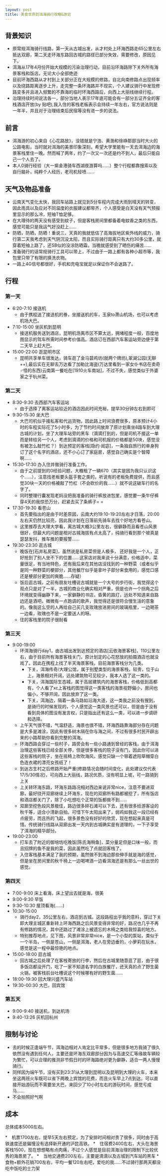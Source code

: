 ```yaml
---
layout: post
title: 美食世界的洱海骑行攻略&游记
---
```

## 背景知识
* 原常规洱海骑行线路，第一天从古城出发，从才村处上环海西路走65公里左右抵达双廊，第二天走环海东路回古城的路径已部分失效，需要修改，原因见下。
* 洱海从17年4月份开始大规模的污染治理行动，目前沿环海路除下关外所有海景客栈和饭店，无论大小全部绝迹
* 目前环海西路从才村到上关部分正在大规模的修路，自北向南修路点出现频率以及绕路距离逐步上升，走完整一条环海路并不现实，个人建议骑行中发现修路变多并且进入频繁的不靠海的临时环海西路后，向西上大丽线继续行程。
* 治理持续时间说法各一，部分当地人表示17年底可能会有一部分五证齐全的客栈酒店开放(by 贴吧),我入住的客栈老板表示会持续一年左右，官方说法则是一年半，并且对于治理结束后民宿等没有进一步的说法。

## 前言
* 洱海游的初心来自《心花路放》，没错就是宁浩、黄渤和徐峥那部当时大火的公路电影，当时就对洱海的美景印象深刻，希望大学里能有一天去洱海边的海景客栈里住一晚。然而喊了两年，约了一次又一次还是约不到人，最后只能自己一个人去了。
* 本人0骑行经验（大一紫金港骑车西湖夜游算吗……）整个行程都靠搜索以及自行脑补，纯粹个人经历，老司机轻喷……

## 天气及物品准备
* 云南天气变化太快，我回车站路上就见到5分车程内完成大雨到晴天的转变，因此雨具以及应对不同温度的衣服建议都带齐，个人感受是白天没有天气预报里显示的那么冷，短袖T恤足够。
* 在大理待的两天没有感受到蚊子，但是客栈房间里都备着电蚊香之类的东西，感觉可能只是我运气好没赶上……
* 防晒，防晒，防晒！重说三，天真的我就低估了高海拔地区紫外线的威力，骑行第二天我考虑到天气阴沉没太阳，而且实际骑行距离只有大约30多公里，就穿着短袖上路了，还SB似的没涂防晒霜，当晚就感受到了晒伤的痛苦……
* 准备骑行的话常规骑行工具可以带上，不过由于一路上都有各种小超市等，我包里只带了有限的换洗衣物。
* 一路上4G信号都很好，手机和充电宝就足以保证你不会迷路了。

## 行程
### 第一天
* 6:20-7:10 接送机
    * 由于携程送了接送机的券，坐接送机的车，玉泉to萧山机场，也可以考虑机场大巴。
* 7:10-15:00 坐灰机到昆明
    * 接送机服务送到酒店，昆明机场离市区不算太远，拥堵程度一般，百度地图显示的驾车所需时间参考价值高。酒店订在西部汽车客运站旁边便于第二天早上赶大巴。
* 15:00-22:00 逛昆明市区
    * 昆明共享单车很发达，骑车逛了金马碧鸡坊(就两个牌坊),翠湖公园(无聊++),最后实在无聊去万达看了加勒比海盗(万达里看到一家女仆书店在卖奇♂怪的东西)云南第一餐吃在[1910火车南站]，不过不失，感觉类似于外婆家之于杭州菜。

### 第二天
* 8:30-9:30 去西部汽车客运站
    * 由于选择了离客运站较近的酒店因此时间充裕，提早30分钟左右到即可
* 9:30-15:30 坐大巴
    * 大巴司机似乎接私客和代运货物，因此路上时间浪费很多，原本预计4小时的车程实际花了5小时多，为了节约时间放弃了原计划乘坐8路车到大理古城的计划，坐了大理车站旁的黑车（滴滴打到的，但是司机不接这一单而是转给另一个人，考虑到滴滴的价格和司机报的价格都是50块，感觉没有被怎么敲竹杠？）到达预定的客栈[隐约·闺宓]，一条独自旅行的单身狗订了这个名字的酒店，还不小心订了家庭房，感觉自己确实是个智障啊……
* 15:30-17:30 办入住并做骑行准备工作。
    * 由于之前提到的0经验问题，大概租了一辆670（其实是因为我只认识这个……），注意找老板要头盔手套之类的，听说有的老板免费提供，而且感觉30块一天的价格被敲了竹杠（不会砍价的我……）就不说这破车行的名字了。
    * 同时整理行囊发现老妈没把我准备的骑行裤放进包里，感觉要一条牛仔裤穿4天的我惊恐万分，赶紧去买了条裤子= =
* 17:30-19:30 看苍山
    *  首先要指出的是由于时差原因，云南大约19:10-19:20左右才日落，20:00左右天仍然比较亮，因此我计划在日落前先骑车去找个好地方看苍山。
    *  这里推荐去大理大学看，离古城大概3公里左右，很僻静而且看苍山风景很好，但最大的问题是相对古城海拔有点太高了，纯骑行看到那个坡真是瑟瑟发抖，推车推的要报警……
* 19:30-23:30 逛古城
    * 晚饭在[石井私房菜]，虽然说是私房菜但是人极多，  还好我是一个人，正好抢到了别人坐不下的位置……这家店对我来说十分满意，价格适中，菜量很足，有当地特色，还有我后来在其他店没找到的一种野菜（或者似乎是同一种野菜的梗部分，其他餐厅似乎是拿叶子部分来食用的，感觉口感还是梗部分更加的爽脆……存疑）
    * 饭后逛古城，之前有朋友吐槽说古城就是一个大号的步行街，我觉得这个观点只是对了一半，古城的商业化确实相对严重，但是也许一个拐角之后环境就变得幽静下来，一家僻静的书店，昏黄的路灯，远处不知道来自路边还是酒吧，微微有一点跑调的歌声，我觉得还是很符合慢生活的意象的。像我这么空的人再给自己买几支玫瑰放进房间的玻璃瓶里，一边喝茶一边看，玫瑰也不是一定要送人的呀。
    * 住的客栈里的院子很耐看

### 第三天
* 9:00-19:00 
    * 环洱海骑行day1，由古城出发到达预定的酒店[云依海景客栈]，110公里左右，由于目前所有海景客栈关门，原计划定的心花怒放的拍摄酒店也就没戏了。因此在携程上找了半天海景客栈，目前海景客栈分为几类。
        * 下关，洱海传奇/大理公馆，属于别墅类型的海景客栈，较贵，位于山上，海景相对开阔，远处建筑物可见较少，我本人选了这一类的。
        * 下关，洱海国际生态城，属于高层建筑内的海景客栈，价格低到高都有，个人看了xc上客栈的图觉得这一类客栈的海景视野偏小，房间也偏小，不够开阔，因此放弃了这一类。
        * 下关，洱海边，隔着一条马路如沿海大道，这一类我之前没有搜到，是骑行的时候发现的，个人感觉这一类风景也还可以，但是由于没有看到具体的图没有发言权，只是指出还有这么一类，可以进一步调研和选择。
    * 上午天气很不错，气温舒适，海景也很不错，环海西路靠海部分存在问题是大多是滩涂，因此有很多树木隔在你与海之间，不过有很多村民开辟出来的小路帮助你看到完整的洱海。
    * 环海西路会穿过一些村子，路旁会有一些小路通到曾经的客栈，由于洱海治理这些客栈已经全部关停，但是很多客栈的院子没有门，因此你可以进这些客栈的院子，坐在摇椅上吹吹海风，感觉只缺一个带着遮阳草帽穿白色连衣裙的漂亮女孩纸了！
    * 到达古生村之后修路开始严重(修路情况会随时间变化，此处建议仅代表17/5/30情况)，可向西上大丽线，路况优质，没有明显上坡，可一路骑到上关
    * 上关转环海东路，环海东路路况相对西边来说非常nice，注意不要进双廊，最好绕开双廊继续上环海东，现在的双廊所有路都被挖了，所有饭店和酒店都关门了，除了小吃想吃个正常的饭都做不到……
    * 双廊至挖色段风景极佳，路边很多碎石滩可以下去，还有很多给游客设的秋千等，适合小清新自拍。可惜下午太阳出来了，弱鸡如我这一段已经有点疲劳，而且热的飞起，很多景色没有好好的欣赏，现在想起来真是可惜。传统骑行线路从双廊出发一天内到古城确实是有道理的，一下子享受了洱海的精华部分。
* 19:00-23:00
    * 打车去了附近的御培坊吃晚饭[陈氏海稍鱼]，菜分量足但是口味一般，而且招牌的鱼不是我的菜，因此虽然吃了点就回客栈了。
    * 入住客栈基本满足了我的预期，虽然做不到海边那些伸手就是海的感觉，但是坐在房间里的秋千椅上一边喝啤酒一边看洱海还是有那么一丝出世的感觉。
    
### 第四天
* 7:00-9:00 床上看海，床上望出去就是海，很美
* 9:00-9:30 早饭
* 9:30-10:30 屋顶看海(……)
* 10:30-15:00 
    * 骑行day2，35公里左右，酒店到古城。这段路程出乎我的意料，穿过下关即大理主城区重新转上环海西路之后风景变得非常的好，路况也几乎不再有修路的情况，其中还路过了滩涂上被遗忘的木椅之类给我惊喜的地方。
    * 特别推荐地点，见下图，风景非常非常nice，是一个小型的泵站，类似于一个半岛，一侧是苍山，一侧是洱海，老人在旁边垂钓，小萝莉在玩水，感觉是这一程中最惊艳的地点。
* 15:00-18:00 逛古城
    * 回古城之后处理了在客栈寄放的行李，然后在古城里随意逛了逛，由于很多饭店都没开门，吃了一家不知道名字的白族餐厅，还天真的点了野生菌火锅，被客栈前台吐槽说这个时候哪有好的野生菌……
* 18:00-19:30 回大理兴盛汽车站
* 19:30-00:30 大巴，回宾馆

### 第五天
* 9:00-9:40 接送机，到达机场
* 9:40-13:26 灰机回杭州

## 限制与讨论
* 去的时候正逢端午节，洱海边相对人肯定比平常多，但是很多地方我骑了很久依然没有遇到任何人，主要还是环海东双廊部分因为与高速交汇等缘故车辆较为繁忙，可以合理的推测非节假日时的环海路绝对更为僻静，适合一两人慢慢骑行。
* 同样因为端午节，没有买到23:31从大理到昆明以及昆明到大理的火车，本来坐这两班火车既可以省下两晚上宾馆的花费，而且火车早上7点到达，可以直接开始游玩而不需要坐大巴，来回少了10小时左右的游玩时间，感觉亏成马……
* 不会拍照好气啊

## 成本
总体成本5000左右。

*　机票1700左右，提早5天左右预定，为了安排时间相对贵了很多，同时由于高铁速度还是偏慢没有选择新开通的沪昆高铁。
*　住宿费2400左右，大头在海景客栈1500，现在想想略有点肉痛，不过个人感觉是目前洱海治理的限制下比较优秀的海景房了。
*　当地交通费200左右，主要是滴滴以及古城到汽车站的黑车
*　食物+额外花销700左右，平均一餐120左右吧，爱吃的我……不过骑行那两天都没吃中饭吃的士力架

